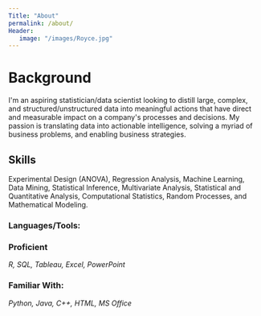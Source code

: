```yaml
---
Title: "About"
permalink: /about/
Header:
   image: "/images/Royce.jpg"
---
```


# Background

I'm an aspiring statistician/data scientist looking to distill large, complex, and structured/unstructured data into meaningful actions that have direct and measurable impact on a company's processes and decisions. My passion is translating data into actionable intelligence, solving a myriad of business problems, and enabling business strategies.


## Skills

Experimental Design (ANOVA), Regression Analysis, Machine Learning, Data Mining, Statistical Inference, Multivariate Analysis, Statistical and Quantitative Analysis, Computational Statistics, Random Processes, and Mathematical Modeling.

### Languages/Tools:
### **Proficient**
*R, SQL, Tableau, Excel, PowerPoint*

### **Familiar With:**
*Python, Java, C++, HTML, MS Office*
